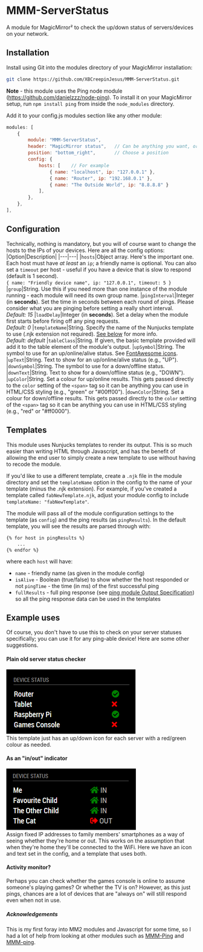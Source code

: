 # MMM-ServerStatus

A module for MagicMirror² to check the up/down status of servers/devices on your network.

## Installation

Install using Git into the modules directory of your MagicMirror installation:

```bash
git clone https://github.com/XBCreepinJesus/MMM-ServerStatus.git
```

**Note** - this module uses the Ping node module (https://github.com/danielzzz/node-ping). To install it on your MagicMirror setup, run `npm install ping` from inside the `node_modules` directory.

Add it to your config.js modules section like any other module:

```javascript
modules: [
    {
        module: "MMM-ServerStatus",
        header: "MagicMirror status",   // Can be anything you want, or blank
        position: "bottom_right",       // Choose a position
        config: {
            hosts: [    // For example
                { name: "localhost", ip: "127.0.0.1" },
                { name: "Router", ip: "192.168.0.1" },
                { name: "The Outside World", ip: "8.8.8.8" }
            ],
        },
    },
],
```

## Configuration

Technically, nothing is mandatory, but you will of course want to change the hosts to the IPs of your devices. Here are all the config options:
|Option|Description|
|---|---|
|`hosts`|Object array. Here's the important one. Each host must have _at least_ an `ip`; a friendly name is optional. You can also set a `timeout` per host - useful if you have a device that is slow to respond (default is 1 second).<br/>`{ name: "Friendly device name", ip: "127.0.0.1", timeout: 5 }`
|`group`|String. Use this if you need more than one instance of the module running - each module will need its own group name.
|`pingInterval`|Integer (in **seconds**). Set the time in seconds between each round of pings. Please consider what you are pinging before setting a really short interval.<br/>_Default: 15_
|`loadDelay`|Integer (in **seconds**). Set a delay when the module first starts before firing off any ping requests.<br/>_Default: 0_
|`templateName`|String. Specify the name of the Nunjucks template to use (.njk extension not required). [See below](#Templates) for more info.<br/>_Default: default_
|`tableClass`|String. If given, the basic template provided will add it to the table element of the module's output.
|`upSymbol`|String. The symbol to use for an up/online/alive status. See [FontAwesome icons](https://fontawesome.com/icons?d=gallery&s=solid&m=free).
|`upText`|String. Text to show for an up/online/alive status (e.g., "UP").
|`downSymbol`|String. The symbol to use for a down/offline status.
|`downText`|String. Text to show for a down/offline status (e.g., "DOWN").
|`upColor`|String. Set a colour for up/online results. This gets passed directly to the `color` setting of the `<span>` tag so it can be anything you can use in HTML/CSS styling (e.g., "green" or "#00ff00").
|`downColor`|String. Set a colour for down/offline results. This gets passed directly to the `color` setting of the `<span>` tag so it can be anything you can use in HTML/CSS styling (e.g., "red" or "#ff0000").

## Templates

This module uses Nunjucks templates to render its output. This is so much easier than writing HTML through Javascript, and has the benefit of allowing the end user to simply create a new template to use without having to recode the module.

If you'd like to use a different template, create a `.njk` file in the module directory and set the `templateName` option in the config to the name of your template (minus the .njk extension). For example, if you've created a template called `fabNewTemplate.njk`, adjust your module config to include `templateName: "fabNewTemplate"`.

The module will pass all of the module configuration settings to the template (as `config`) and the ping results (as `pingResults`). In the default template, you will see the results are parsed through with:
```
{% for host in pingResults %}
    ...
{% endfor %}
```
where each `host` will have:
-   `name` - friendly name (as given in the module config)
-   `isAlive` - Boolean (true/false) to show whether the host responded or not
    `pingTime` - the time (in ms) of the first successful ping
-   `fullResults` - full ping response (see [ping module Output Specification](https://github.com/danielzzz/node-ping#output-specification)) so all the ping response data can be used in the templates

## Example uses

Of course, you don't have to use this to check on your server statuses specifically; you can use it for any ping-able device! Here are some other suggestions.

#### Plain old server status checker

![](/screenshots/DeviceStatusExample.png)<br/>
This template just has an up/down icon for each server with a red/green colour as needed.

#### As an "in/out" indicator

![](/screenshots/InOutExample.png)<br/>
Assign fixed IP addresses to family members' smartphones as a way of seeing whether they're home or out. This works on the assumption that when they're home they'll be connected to the WiFi. Here we have an icon and text set in the config, and a template that uses both.

#### Activity monitor?

Perhaps you can check whether the games console is online to assume someone's playing games? Or whether the TV is on? However, as this just pings, chances are a lot of devices that are "always on" will still respond even when not in use.

##### Acknowledgements

This is my first foray into MM2 modules and Javascript for some time, so I had a lot of help from looking at other modules such as [MMM-Ping](https://github.com/CFenner/MMM-Ping) and [MMM-ping](https://github.com/fewieden/MMM-ping).
